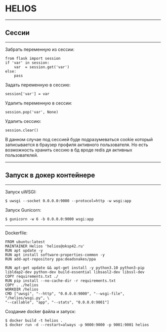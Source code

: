 # HELIOS
---
## Сессии
-------------------------

Забрать переменную из сессии:

    from flask import session
    if 'var' in session:
        var  = session.get('var')
    else:
        pass

Задать переменную в сессию:

    session['var'] = var

Удалить переменную в сессии:

    session.pop('var', None)

Удалить сессию:

    session.clear()

В данном случае под сессией буде подразумеваться cookie который записывается в браузер профиля активного пользователя. Но есть возможность хранить сессию в бд вроде redis дя активных пользователей.

---
##  Запуск в докер контейнере
-------------------------

Запуск uWSGI:

    $ uwsgi --socket 0.0.0.0:9000 --protocol=http -w wsgi:app

Запуск Gunicorn:

    $ gunicorn -w 6 -b 0.0.0.0:9000 wsgi:app 

-----------------------------

Dockerfile:

    FROM ubuntu:latest
    MAINTAINER Helios 'helios@oksp42.ru'
    RUN apt update -y
    RUN apt install software-properties-common -y
    RUN add-apt-repository ppa:deadsnakes/ppa

    RUN apt-get update && apt-get install -y python3.10 python3-pip libldap2-dev python-dev build-essential libsasl2-dev libssl-dev
    COPY requirements.txt ./
    RUN pip install --no-cache-dir -r requirements.txt
    COPY . ./helios
    WORKDIR /helios
    CMD ["uwsgi", "--http", "0.0.0.0:9000", "--wsgi-file", "/helios/wsgi.py", \
    "--callable", "app", "--stats", "0.0.0.0:9001"]

Создание docker файла и запуск:

    $ docker build -t helios .
    $ docker run -d --restart=always -p 9000:9000 -p 9001:9001 helios
